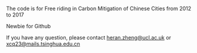 
The code is for  Free riding in Carbon Mitigation of Chinese Cities from 2012 to 2017

Newbie for Github

If you have any question, please contact heran.zheng@ucl.ac.uk or xcq23@mails.tsinghua.edu.cn
